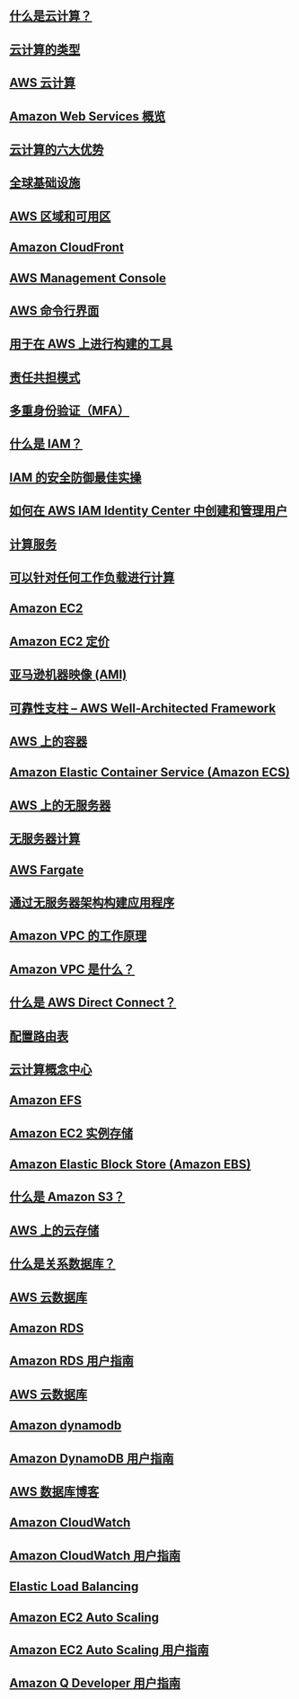 ## [什么是云计算？](https://aws.amazon.com/cn/what-is-cloud-computing/)

## [云计算的类型](https://docs.aws.amazon.com/zh_cn/whitepapers/latest/aws-overview/types-of-cloud-computing.html)

## [AWS 云计算](https://aws.amazon.com/cn/what-is-aws/)

## [Amazon Web Services 概览](https://docs.aws.amazon.com/pdfs/whitepapers/latest/aws-overview/aws-overview.pdf)

## [云计算的六大优势](https://docs.aws.amazon.com/zh_cn/whitepapers/latest/aws-overview/six-advantages-of-cloud-computing.html)

## [全球基础设施](https://aws.amazon.com/cn/about-aws/global-infrastructure/)

## [AWS 区域和可用区](https://aws.amazon.com/cn/about-aws/global-infrastructure/regions_az/)

## [Amazon CloudFront](https://docs.aws.amazon.com/zh_cn/AmazonCloudFront/latest/DeveloperGuide/Introduction.html)

## [AWS Management Console](https://docs.aws.amazon.com/zh_cn/awsconsolehelpdocs/latest/gsg/what-is.html)

## [AWS 命令行界面](https://aws.amazon.com/cn/cli/)

## [用于在 AWS 上进行构建的工具](https://aws.amazon.com/cn/developer/tools/)

## [责任共担模式](https://aws.amazon.com/cn/compliance/shared-responsibility-model/)

## [多重身份验证（MFA）](https://aws.amazon.com/cn/iam/features/mfa/)

## [什么是 IAM？](https://docs.aws.amazon.com/zh_cn/IAM/latest/UserGuide/introduction.html)

## [IAM 的安全防御最佳实操](https://docs.aws.amazon.com/zh_cn/IAM/latest/UserGuide/best-practices.html)

## [如何在 AWS IAM Identity Center 中创建和管理用户](https://aws.amazon.com/cn/blogs/security/how-to-create-and-manage-users-within-aws-sso/)

## [计算服务](https://docs.aws.amazon.com/zh_cn/whitepapers/latest/aws-overview/compute-services.html)

## [可以针对任何工作负载进行计算](https://aws.amazon.com/cn/products/compute/)

## [Amazon EC2](https://aws.amazon.com/cn/ec2/)

## [Amazon EC2 定价](https://aws.amazon.com/cn/ec2/pricing/)

## [亚马逊机器映像 (AMI)](https://docs.aws.amazon.com/zh_cn/AWSEC2/latest/UserGuide/AMIs.html)

## [可靠性支柱 – AWS Well-Architected Framework](https://docs.aws.amazon.com/zh_cn/wellarchitected/latest/reliability-pillar/welcome.html?ref=wellarchitected-wp)

## [AWS 上的容器](https://aws.amazon.com/cn/containers/services/)

## [Amazon Elastic Container Service (Amazon ECS)](https://aws.amazon.com/cn/ecs/)

## [AWS 上的无服务器](https://aws.amazon.com/cn/serverless/#:~:text=Serverless%20is%20the%20native%20architecture,services%20without%20thinking%20about%20servers.)

## [无服务器计算](https://aws.amazon.com/cn/serverless/getting-started/?serverless.sort-by=item.additionalFields.createdDate&serverless.sort-order=desc)

## [AWS Fargate](https://aws.amazon.com/cn/fargate/?c=ser&sec=srv)

## [通过无服务器架构构建应用程序](https://aws.amazon.com/cn/lambda/serverless-architectures-learn-more/)

## [Amazon VPC 的工作原理](https://docs.aws.amazon.com/zh_cn/vpc/latest/userguide/how-it-works.html)

## [Amazon VPC 是什么？](https://docs.aws.amazon.com/zh_cn/vpc/latest/userguide/what-is-amazon-vpc.html)

## [什么是 AWS Direct Connect？](https://docs.aws.amazon.com/zh_cn/directconnect/latest/UserGuide/Welcome.html)

## [配置路由表](https://docs.aws.amazon.com/zh_cn/vpc/latest/userguide/VPC_Route_Tables.html)

## [云计算概念中心](https://aws.amazon.com/what-is/?faq-hub-cards.sort-by=item.additionalFields.sortDate&faq-hub-cards.sort-order=desc&awsf.tech-category=tech-category%23storage)

## [Amazon EFS](https://aws.amazon.com/cn/efs/)

## [Amazon EC2 实例存储](https://docs.aws.amazon.com/zh_cn/AWSEC2/latest/UserGuide/InstanceStorage.html)

## [Amazon Elastic Block Store (Amazon EBS)](https://docs.aws.amazon.com/zh_cn/ebs/latest/userguide/what-is-ebs.html)

## [什么是 Amazon S3？](https://docs.aws.amazon.com/zh_cn/AmazonS3/latest/userguide/Welcome.html)

## [AWS 上的云存储](https://aws.amazon.com/cn/products/storage/)

## [什么是关系数据库？](https://aws.amazon.com/cn/relational-database/)

## [AWS 云数据库](https://aws.amazon.com/cn/products/databases/)

## [Amazon RDS](https://aws.amazon.com/cn/rds/)

## [Amazon RDS 用户指南](https://docs.aws.amazon.com/zh_cn/AmazonRDS/latest/UserGuide/Welcome.html)

## [AWS 云数据库](https://aws.amazon.com/cn/products/databases/)

## [Amazon dynamodb](https://aws.amazon.com/cn/dynamodb/)

## [Amazon DynamoDB 用户指南](https://docs.aws.amazon.com/zh_cn/amazondynamodb/latest/developerguide/Introduction.html)

## [AWS 数据库博客](https://aws.amazon.com/cn/blogs/database/how-to-determine-if-amazon-dynamodb-is-appropriate-for-your-needs-and-then-plan-your-migration/)

## [Amazon CloudWatch](https://aws.amazon.com/cn/cloudwatch/)

## [Amazon CloudWatch 用户指南](https://docs.aws.amazon.com/zh_cn/AmazonCloudWatch/latest/monitoring/WhatIsCloudWatch.html)

## [Elastic Load Balancing](https://aws.amazon.com/cn/elasticloadbalancing/?nc=sn&loc=0)

## [Amazon EC2 Auto Scaling](https://aws.amazon.com/cn/ec2/autoscaling/)

## [Amazon EC2 Auto Scaling 用户指南](https://docs.aws.amazon.com/zh_cn/autoscaling/ec2/userguide/what-is-amazon-ec2-auto-scaling.html)

## [Amazon Q Developer 用户指南](https://docs.aws.amazon.com/zh_cn/amazonq/latest/qdeveloper-ug/what-is.html)

## []()

## []()

## []()

## []()

## []()

## []()

## []()